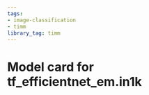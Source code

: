 ```yaml
---
tags:
- image-classification
- timm
library_tag: timm
---
```

# Model card for tf_efficientnet_em.in1k
